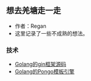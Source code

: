 ## 想去羌塘走一走

- 作者：Regan
- 这里记录了一些不成熟的想法。

### 技术

- [Golang的gin框架源码](./posts/gin.md)
- [Golang的Pongo模板引擎](./posts/pongo2.md)
